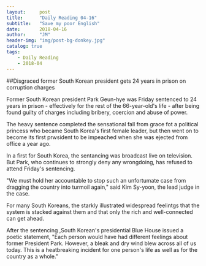 ```yaml
---
layout:     post
title:      "Daily Reading 04-16"
subtitle:   "Save my poor English"
date:       2018-04-16
author:     "JM"
header-img: "img/post-bg-donkey.jpg"
catalog: true
tags:
    - Daily Reading
    - 2018-04
---
```


##Disgraced former South Korean president gets 24 years in prison on corruption charges

Former South Korean president Park Geun-hye was Friday sentenced to 24 years in prison - effectively for the rest of the 66-year-old's life - after being found guilty of charges including bribery, coercion and abuse of power.

The heavy sentence completed the sensational fall from grace fot a political princess who became South Korea's first female leader, but then went on to become its first prwsident to be impeached when she was ejected from office a year ago.

In a first for South Korea, the sentancing was broadcast live on television. But Park, who continues to strongly deny any wrongdoing, has refused to attend Friday's sentencing.

"We must hold her accountable to stop such an unfortumate case from dragging the country into turmoil again," said Kim Sy-yoon, the lead judge in the case.

For many South Koreans, the starkly illustrated widespread feelintgs that the system is stacked against them and that only the rich and well-connected can get ahead.

After the sentencing ,South Korean's presidential Blue House issued a poetic statement, "Each person would have had different feelings about former President Park. However, a bleak and dry wind blew across all of us today. This is a heatbreaking incident for one person's life as well as for the country as a whole."
